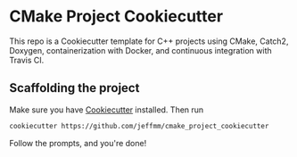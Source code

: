 # CMake Project Cookiecutter

This repo is a Cookiecutter template for C++ projects using CMake, Catch2, Doxygen, containerization with Docker, and continuous integration with Travis CI.

## Scaffolding the project

Make sure you have [Cookiecutter](https://github.com/cookiecutter/cookiecutter) installed. Then run

```bash
cookiecutter https://github.com/jeffmm/cmake_project_cookiecutter
```

Follow the prompts, and you're done!
